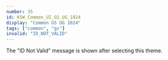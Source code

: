 ```yaml
---
number: 35
id: KSW_Common_UI_GS_UG_1024
display: "Common GS UG 1024"
tags: ["common", "gs"]
invalid: "ID_NOT_VALID"
---
```

The "ID Not Valid" message is shown after selecting this theme.
